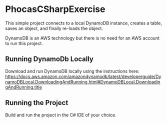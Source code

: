 # PhocasCSharpExercise

This simple project connects to a local DynamoDB instance, creates a table, saves an object, and finally re-loads the object.

DynamoDB is an AWS technology but there is no need for an AWS account to run this project.

## Running DynamoDb Locally

Download and run DynamoDB locally using the instructions here:
https://docs.aws.amazon.com/amazondynamodb/latest/developerguide/DynamoDBLocal.DownloadingAndRunning.html#DynamoDBLocal.DownloadingAndRunning.title

## Running the Project

Build and run the project in the C# IDE of your choice.
